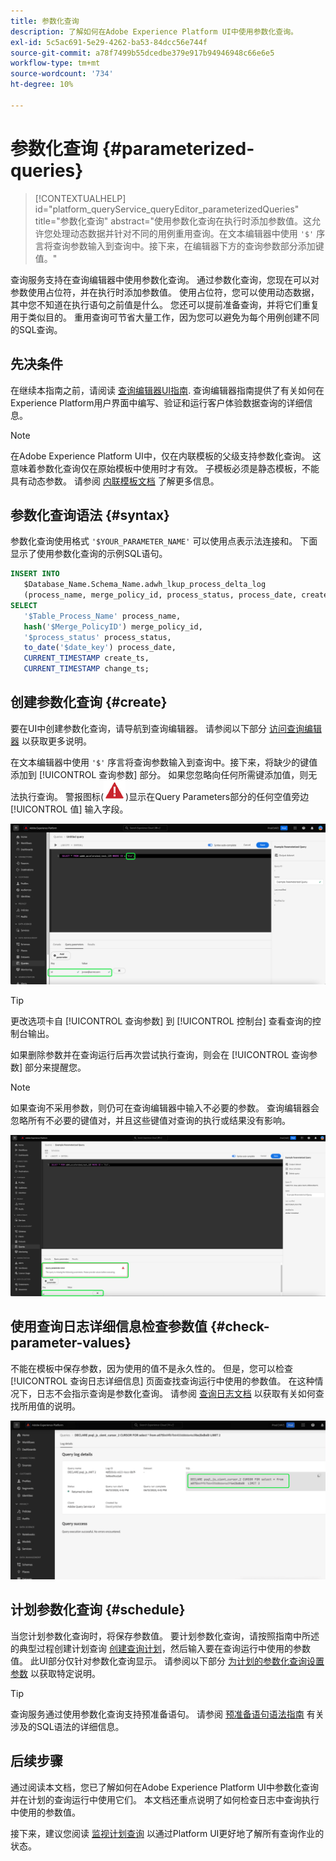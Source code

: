 ```yaml
---
title: 参数化查询
description: 了解如何在Adobe Experience Platform UI中使用参数化查询。
exl-id: 5c5ac691-5e29-4262-ba53-84dcc56e744f
source-git-commit: a78f7499b55dcedbe379e917b94946948c66e6e5
workflow-type: tm+mt
source-wordcount: '734'
ht-degree: 10%

---
```


# 参数化查询 {#parameterized-queries}

>[!CONTEXTUALHELP]
>id="platform_queryService_queryEditor_parameterizedQueries"
>title="参数化查询"
>abstract="使用参数化查询在执行时添加参数值。这允许您处理动态数据并针对不同的用例重用查询。在文本编辑器中使用 `'$'` 序言将查询参数输入到查询中。接下来，在编辑器下方的查询参数部分添加键值。"

查询服务支持在查询编辑器中使用参数化查询。 通过参数化查询，您现在可以对参数使用占位符，并在执行时添加参数值。 使用占位符，您可以使用动态数据，其中您不知道在执行语句之前值是什么。 您还可以提前准备查询，并将它们重复用于类似目的。 重用查询可节省大量工作，因为您可以避免为每个用例创建不同的SQL查询。

## 先决条件

在继续本指南之前，请阅读 [查询编辑器UI指南](./user-guide.md). 查询编辑器指南提供了有关如何在Experience Platform用户界面中编写、验证和运行客户体验数据查询的详细信息。

>[!NOTE]
>
>在Adobe Experience Platform UI中，仅在内联模板的父级支持参数化查询。 这意味着参数化查询仅在原始模板中使用时才有效。 子模板必须是静态模板，不能具有动态参数。 请参阅 [内联模板文档](../essential-concepts/inline-templates.md) 了解更多信息。

## 参数化查询语法 {#syntax}

参数化查询使用格式 `'$YOUR_PARAMETER_NAME'` 可以使用点表示法连接和。 下面显示了使用参数化查询的示例SQL语句。

```sql
INSERT INTO
   $Database_Name.Schema_Name.adwh_lkup_process_delta_log
   (process_name, merge_policy_id, process_status, process_date, create_ts, change_ts)
SELECT
   '$Table_Process_Name' process_name,
   hash('$Merge_PolicyID') merge_policy_id,
   '$process_status' process_status,
   to_date('$date_key') process_date,
   CURRENT_TIMESTAMP create_ts,
   CURRENT_TIMESTAMP change_ts;
```

## 创建参数化查询 {#create}

要在UI中创建参数化查询，请导航到查询编辑器。 请参阅以下部分 [访问查询编辑器](./user-guide.md#accessing-query-editor) 以获取更多说明。

在文本编辑器中使用 `'$'` 序言将查询参数输入到查询中。接下来，将缺少的键值添加到 [!UICONTROL 查询参数] 部分。 如果您忽略向任何所需键添加值，则无法执行查询。 警报图标(![警报图标。](../images/ui/parameterized-queries/alert-icon.png))显示在Query Parameters部分的任何空值旁边 [!UICONTROL 值] 输入字段。

![带有参数化查询的查询编辑器和高亮显示的查询参数部分。](../images/ui/parameterized-queries/parameterized-query.png)

>[!TIP]
>
>更改选项卡自 [!UICONTROL 查询参数] 到 [!UICONTROL 控制台] 查看查询的控制台输出。

如果删除参数并在查询运行后再次尝试执行查询，则会在 [!UICONTROL 查询参数] 部分来提醒您。

>[!NOTE]
>
>如果查询不采用参数，则仍可在查询编辑器中输入不必要的参数。 查询编辑器会忽略所有不必要的键值对，并且这些键值对查询的执行或结果没有影响。

![查询编辑器的值字段为空，查询参数错误突出显示。](../images/ui/parameterized-queries/query-parameter-error.png)

## 使用查询日志详细信息检查参数值 {#check-parameter-values}

不能在模板中保存参数，因为使用的值不是永久性的。 但是，您可以检查 [!UICONTROL 查询日志详细信息] 页面查找查询运行中使用的参数值。 在这种情况下，日志不会指示查询是参数化查询。 请参阅 [查询日志文档](./query-logs.md) 以获取有关如何查找所用值的说明。

![查询日志视图，其参数化查询的SQL在详细信息部分中突出显示。](../images/ui/parameterized-queries/parameterized-query-logs.png)

<!-- improve screenshot above ^ I am waiting for a scheduled run to complete -->

## 计划参数化查询 {#schedule}

当您计划参数化查询时，将保存参数值。 要计划参数化查询，请按照指南中所述的典型过程创建计划查询 [创建查询计划](./query-schedules.md#create-schedule)，然后输入要在查询运行中使用的参数值。 此UI部分仅针对参数化查询显示。 请参阅以下部分 [为计划的参数化查询设置参数](./query-schedules.md#set-parameters) 以获取特定说明。

>[!TIP]
>
>查询服务通过使用参数化查询支持预准备语句。 请参阅 [预准备语句语法指南](../sql/prepared-statements.md) 有关涉及的SQL语法的详细信息。

## 后续步骤

通过阅读本文档，您已了解如何在Adobe Experience Platform UI中参数化查询并在计划的查询运行中使用它们。 本文档还重点说明了如何检查日志中查询执行中使用的参数值。

接下来，建议您阅读 [监视计划查询](./monitor-queries.md) 以通过Platform UI更好地了解所有查询作业的状态。
